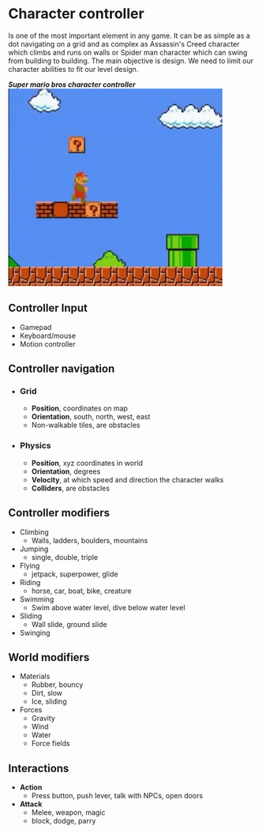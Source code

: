 # Character controller
Is one of the most important element in any game. It can be as simple as a dot navigating on a grid and as complex as Assassin's Creed character which climbs and runs on walls or Spider man character which can swing from building to building. The main objective is design. We need to limit our character abilities to fit our level design.

***Super mario bros character controller***\
<img src="../../img/supermariobros.webp" alt="supermariobros" height="400"/>
## Controller Input
- Gamepad
- Keyboard/mouse
- Motion controller

## Controller navigation
- ### Grid
	- **Position**, coordinates on map
	- **Orientation**, south, north, west, east
	- Non-walkable tiles, are obstacles
- ### Physics
	- **Position**, xyz coordinates in world
	- **Orientation**, degrees
	- **Velocity**, at which speed and direction the character walks
	- **Colliders**, are obstacles

## Controller modifiers
- Climbing
	- Walls, ladders, boulders, mountains
- Jumping
	- single, double, triple
- Flying
	- jetpack, superpower, glide
- Riding
	- horse, car, boat, bike, creature
- Swimming
	- Swim above water level, dive below water level
- Sliding
	- Wall slide, ground slide
- Swinging

## World modifiers
- Materials
	- Rubber, bouncy
	- Dirt, slow
	- Ice, sliding
- Forces
	- Gravity
	- Wind
	- Water
	- Force fields

## Interactions
- **Action**
	- Press button, push lever, talk with NPCs, open doors
- **Attack**
	- Melee, weapon, magic
	- block, dodge, parry